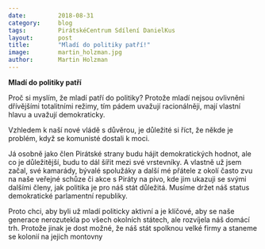 ```yaml
---
date:         2018-08-31
category:     blog
tags:         PirátskéCentrum Sdílení DanielKus
layout:       post
title:        "Mladí do politiky patří!" 
image:        martin_holzman.jpg
author:       Martin Holzman
---
```

**Mladí do politiky patří**


Proč si myslím, že mladí patří do politiky? Protože mladí nejsou ovlivněni dřívějšími totalitními režimy, tím pádem uvažují racionálněji, mají vlastní hlavu a uvažují demokraticky.


Vzhledem k naší nové vládě s důvěrou, je důležité si říct, že někde je problém, když se komunisté dostali k moci.

Já osobně jako člen Pirátské strany budu hájit demokratických hodnot, ale co je důležitější, budu to dál šířit mezi své vrstevníky. A vlastně už jsem začal, své kamarády, bývalé spolužáky a další mé přátele z okolí často zvu na naše veřejné schůze či akce s Piráty na pivo, kde jim ukazuji se svými dalšími členy, jak politika je pro náš stát důležitá. Musíme držet náš status demokratické parlamentní republiky.

Proto chci, aby byli už mladí politicky aktivní a je klíčové, aby se naše generace nerozutekla po všech okolních státech, ale rozvíjela náš domácí trh. Protože jinak je dost možné, že náš stát spolknou velké firmy a staneme se kolonií na jejich montovny
